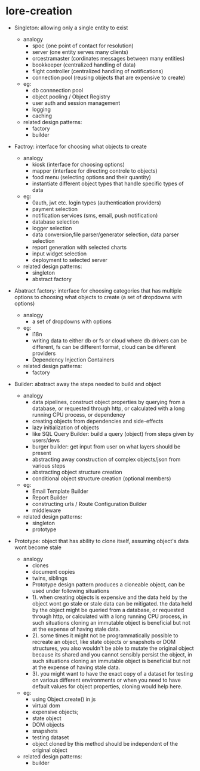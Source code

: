 # lore-creation

- Singleton: allowing only a single entity to exist 
	- analogy
		- spoc (one point of contact for resolution)
		- server (one entity serves many clients)
		- orcestramaster (cordinates messages between many entities)
		- bookkeeper (centralized handling of data)
		- flight controller (centralized handling of notifications)
  		- connection pool (reusing objects that are expensive to create)
	- eg: 
		- db connnection pool
		- object pooling /  Object Registry
		- user auth and session management
		- logging
		- caching
	- related design patterns:
		- factory
		- builder
		
- Factroy: interface for choosing what objects to create 
	- analogy
		- kiosk (interface for choosing options)
		- mapper (interface for directing controle to objects)
		- food menu (selecting options and their quantity)
		- instantiate different object types that handle specific types of data
	- eg:
		- 0auth, jwt etc. login types (authentication providers)
		- payment selection
		- notification services (sms, email, push notification)
		- database selection
		- logger selection
		- data conversion,file parser/generator selection, data parser selection
		- report generation with selected charts
		- input widget selection
		- deployment to selected server
	- related design patterns:
		- singleton
		- abstract factory
		
- Abatract factory: interface for choosing categories that has multiple options to choosing what objects to create (a set of dropdowns with options)
	- analogy
		- a set of dropdowns with options
	- eg:
		- i18n
		- writing data to either db or fs or cloud where db drivers can be different, fs can be different format, cloud can be different providers
		- Dependency Injection Containers		
	- related design patterns:
		- factory
	
- Builder: abstract away the steps needed to build and object
	- analogy
		- data pipelines, construct object properties by querying from a database, or requested through http, or calculated with a long running CPU process, or dependency
		- creating objects from dependencies and side-effects		
		- lazy initialization of objects
		- like SQL Query Builder: build a query (object) from steps given by users/devs
		- burger builder: get input from user on what layers should be present		
		- abstracting away construction of complex objects/json from various steps
		- abstracting object structure creation
		- conditional object structure creation (optional members)
	- eg:
		- Email Template Builder
		- Report Builder		
		- constructing urls / Route Configuration Builder
		- middleware
	- related design patterns:
		- singleton
		- prototype
	
- Prototype: object that has ability to clone itself, assuming object's data wont become stale
	- analogy
		- clones
		- document copies
		- twins, siblings
		- Prototype design pattern produces a cloneable object, can be used under following situations
		- 1). when creating objects is expensive and the data held by the object wont go stale or stale data can be mitigated. the data held by the object might be queried from a database, or requested through http, or calculated with a long running CPU process, in such situations cloning an immutable object is beneficial but not at the expense of having stale data.
		- 2). some times it might not be programmatically possible to recreate an object, like state objects or snapshots or DOM structures, you also wouldn't be able to mutate the original object because its shared and you cannot sensibly persist the object, in such situations cloning an immutable object is beneficial but not at the expense of having stale data.
		- 3). you might want to have the exact copy of a dataset for testing on various different environments or when you need to have default values for object properties, cloning would help here.
	- eg:
		- using Object.create() in js
		- virtual dom
		- expensive objects; 
		- state object
		- DOM objects
		- snapshots
		- testing dataset
		- object cloned by this method should be independent of the original object 
	- related design patterns:
		- builder
